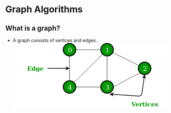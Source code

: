 # Graph Algorithms

## What is a graph?

- A graph consists of vertices and edges.
![](images/graph-image.png)

